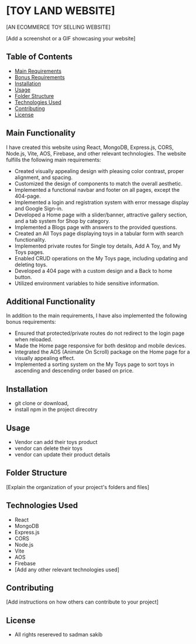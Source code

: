 # [TOY LAND WEBSITE]

[AN ECOMMERCE TOY SELLING WEBSITE]

[Add a screenshot or a GIF showcasing your website]

## Table of Contents
- [Main Requirements](#main-requirements)
- [Bonus Requirements](#bonus-requirements)
- [Installation](#installation)
- [Usage](#usage)
- [Folder Structure](#folder-structure)
- [Technologies Used](#technologies-used)
- [Contributing](#contributing)
- [License](#license)

## Main Functionality
I have created this website using React, MongoDB, Express.js, CORS, Node.js, Vite, AOS, Firebase, and other relevant technologies. The website fulfills the following main requirements:

- Created visually appealing design with pleasing color contrast, proper alignment, and spacing.
- Customized the design of components to match the overall aesthetic.
- Implemented a functional navbar and footer on all pages, except the 404-page.
- Implemented a login and registration system with error message display and Google Sign-in.
- Developed a Home page with a slider/banner, attractive gallery section, and a tab system for Shop by category.
- Implemented a Blogs page with answers to the provided questions.
- Created an All Toys page displaying toys in a tabular form with search functionality.
- Implemented private routes for Single toy details, Add A Toy, and My Toys pages.
- Enabled CRUD operations on the My Toys page, including updating and deleting toys.
- Developed a 404 page with a custom design and a Back to home button.
- Utilized environment variables to hide sensitive information.

## Additional Functionality
In addition to the main requirements, I have also implemented the following bonus requirements:


- Ensured that protected/private routes do not redirect to the login page when reloaded.
- Made the Home page responsive for both desktop and mobile devices.
- Integrated the AOS (Animate On Scroll) package on the Home page for a visually appealing effect.
- Implemented a sorting system on the My Toys page to sort toys in ascending and descending order based on price.

## Installation

- git clone or download,
 - install npm in the project direcotry


## Usage

- Vendor can add their toys product
- vendor can delete their toys
- vendor can update their product details


## Folder Structure

[Explain the organization of your project's folders and files]

## Technologies Used

- React
- MongoDB
- Express.js
- CORS
- Node.js
- Vite
- AOS
- Firebase
- [Add any other relevant technologies used]

## Contributing

[Add instructions on how others can contribute to your project]

## License

- All rights resereved to sadman sakib